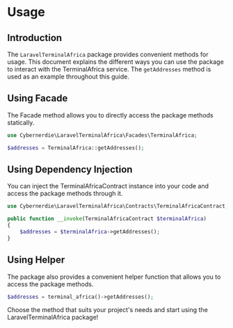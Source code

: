 # Usage

## Introduction
The `LaravelTerminalAfrica` package provides convenient methods for usage. This document explains the different ways you can use the package to interact with the TerminalAfrica service. The `getAddresses` method is used as an example throughout this guide.

## Using Facade
The Facade method allows you to directly access the package methods statically.

```php
use Cybernerdie\LaravelTerminalAfrica\Facades\TerminalAfrica;

$addresses = TerminalAfrica::getAddresses();

```

## Using Dependency Injection
You can inject the TerminalAfricaContract instance into your code and access the package methods through it.

```php
use Cybernerdie\LaravelTerminalAfrica\Contracts\TerminalAfricaContract;

public function __invoke(TerminalAfricaContract $terminalAfrica)
{
    $addresses = $terminalAfrica->getAddresses();
}
```

## Using Helper
The package also provides a convenient helper function that allows you to access the package methods.

```php
$addresses = terminal_africa()->getAddresses();
```

Choose the method that suits your project's needs and start using the LaravelTerminalAfrica package!


